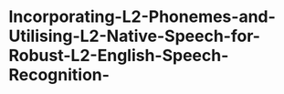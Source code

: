 # Incorporating-L2-Phonemes-and-Utilising-L2-Native-Speech-for-Robust-L2-English-Speech-Recognition-
